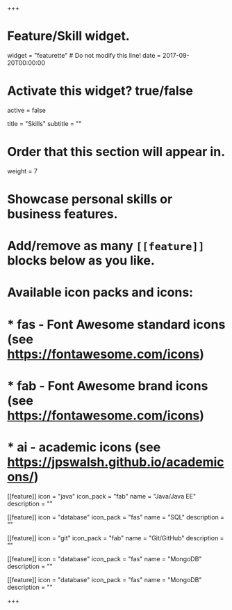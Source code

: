 +++
# Feature/Skill widget.
widget = "featurette"  # Do not modify this line!
date = 2017-09-20T00:00:00

# Activate this widget? true/false
active = false

title = "Skills"
subtitle = ""

# Order that this section will appear in.
weight = 7

# Showcase personal skills or business features.
# 
# Add/remove as many `[[feature]]` blocks below as you like.
# 
# Available icon packs and icons:
# * fas - Font Awesome standard icons (see https://fontawesome.com/icons)
# * fab - Font Awesome brand icons (see https://fontawesome.com/icons)
# * ai - academic icons (see https://jpswalsh.github.io/academicons/)

[[feature]]
  icon = "java"
  icon_pack = "fab"
  name = "Java/Java EE"
  description = ""
  
[[feature]]
  icon = "database"
  icon_pack = "fas"
  name = "SQL"
  description = ""
  
[[feature]]
  icon = "git"
  icon_pack = "fab"
  name = "Git/GitHub"
  description = ""  
  
[[feature]]
  icon = "database"
  icon_pack = "fas"
  name = "MongoDB"
  description = ""
  
[[feature]]
  icon = "database"
  icon_pack = "fas"
  name = "MongoDB"
  description = ""

+++
